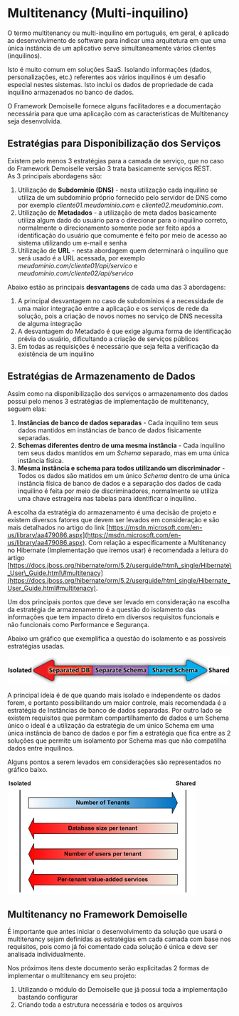 # Multitenancy \(Multi-inquilino\)

O termo multitenancy ou multi-inquilino em português, em geral, é aplicado ao desenvolvimento de software para indicar uma arquitetura em que uma única instância de um aplicativo serve simultaneamente vários clientes \(inquilinos\).

Isto é muito comum em soluções SaaS. Isolando informações \(dados, personalizações, etc.\) referentes aos vários inquilinos é um desafio especial nestes sistemas. Isto inclui os dados de propriedade de cada inquilino armazenados no banco de dados.

O Framework Demoiselle fornece alguns facilitadores e a documentação necessária para que uma aplicação com as caracteristicas de Multitenancy seja desenvolvida.

## Estratégias para Disponibilização dos Serviços

Existem pelo menos 3 estratégias para a camada de serviço, que no caso do Framework Demoiselle versão 3 trata basicamente serviços REST.  
As 3 principais abordagens são:  
1. Utilização de **Subdomínio \(DNS\)** - nesta utilização cada inquilino se utiliza de um subdomínio próprio fornecido pelo servidor de DNS como por exemplo _cliente01.meudominio.com_ e _cliente02.meudominio.com_.   
2. Utilização de **Metadados** - a utilização de meta dados basicamente utiliza algum dado do usuário para o direcionar para o inquilino correto, normalmente o direcionamento somente pode ser feito após a identificação do usuário que comumente é feito por meio de acesso ao sistema utilizando um e-mail e senha  
3. Utilização de **URL** - nesta abordagem quem determinará o inquilino que será usado é a URL acessada, por exemplo _meudominio.com/cliente01/api/servico_ e _meudominio.com/cliente02/api/servico_

Abaixo estão as principais **desvantagens** de cada uma das 3 abordagens:  
1. A principal desvantagem no caso de subdomínios é a necessidade de uma maior integração entre a aplicação e os serviços de rede da solução, pois a criação de novos nomes no serviço de DNS necessita de alguma integração  
2. A desvantagem do Metadado é que exige alguma forma de identificação prévia do usuário, dificultando a criação de serviços públicos  
3. Em todas as requisições é necessário que seja feita a verificação da existência de um inquilino

## Estratégias de Armazenamento de Dados

Assim como na disponibilização dos serviços o armazenamento dos dados possui pelo menos 3 estratégias de implementação de multitenancy, seguem elas:  
1. **Instâncias de banco de dados separadas** - Cada inquilino tem seus dados mantidos em instâncias de banco de dados fisicamente separadas.  
2. **Schemas diferentes dentro de uma mesma instância** - Cada inquilino tem seus dados mantidos em um _Schema_ separado, mas em uma única instância física.   
3. **Mesma instância e schema para todos utilizando um discriminador** - Todos os dados são matidos em um único _Schema_ dentro de uma única instância física de banco de dados e a separação dos dados de cada inquilino é feita por meio de discriminadores, normalmente se utiliza uma chave estrageira nas tabelas para identificar o inquilino.

A escolha da estratégia do armazenamento é uma decisão de projeto e existem diversos fatores que devem ser levados em consideração e são mais detalhados no artigo do link [https://msdn.microsoft.com/en-us/library/aa479086.aspx](https://msdn.microsoft.com/en-us/library/aa479086.aspx). Com relação a especificamente a Multitenancy no Hibernate \(Implementação que iremos usar\) é recomendada a leitura do artigo [https://docs.jboss.org/hibernate/orm/5.2/userguide/html\_single/Hibernate\_User\_Guide.html\#multitenacy](https://docs.jboss.org/hibernate/orm/5.2/userguide/html_single/Hibernate_User_Guide.html#multitenacy).

Um dos principais pontos que deve ser levado em consideração na escolha da estratégia de armazenamento é a questão do isolamento das informações que tem impacto direto em diversos requisitos funcionais e não funcionais como Performance e Segurança.

Abaixo um gráfico que exemplifica a questão do isolamento e as possíveis estratégias usadas.

![Isolamento2](multitenancy-isolated-vs-shared-02.gif)

A principal ideia é de que quando mais isolado e independente os dados forem, e portanto possibilitando um maior controle, mais recomendada é a estratégia de Instâncias de banco de dados separadas. Por outro lado se existem requisitos que permitam compartilhamento de dados e um Schema único o ideal é a utilização da estratégia de um único Schema em uma única instância de banco de dados e por fim a estratégia que fica entre as 2 soluções que permite um isolamento por Schema mas que não compatilha dados entre inquilinos.

Alguns pontos a serem levados em considerações são representados no gráfico baixo.

![Isolamento](multitenancy-isolated-vs-shared-01.gif)

## Multitenancy no Framework Demoiselle

É importante que antes iniciar o desenvolvimento da solução que usará o multitenancy sejam definidas as estratégias em cada camada com base nos requisitos, pois como já foi comentado cada solução é única e deve ser analisada individualmente.

Nos próximos itens deste documento serão explicitadas 2 formas de implementar o multitenancy em seu projeto:

1. Utilizando o módulo do Demoiselle que já possui toda a implementação bastando configurar
2. Criando toda a estrutura necessária e todos os arquivos



